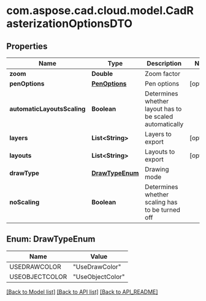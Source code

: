 
# com.aspose.cad.cloud.model.CadRasterizationOptionsDTO

## Properties
Name | Type | Description | Notes
------------ | ------------- | ------------- | -------------
**zoom** | **Double** | Zoom factor | 
**penOptions** | [**PenOptions**](PenOptions.md) | Pen options |  [optional]
**automaticLayoutsScaling** | **Boolean** | Determines whether layout has to be scaled automatically | 
**layers** | **List&lt;String&gt;** | Layers to export |  [optional]
**layouts** | **List&lt;String&gt;** | Layouts to export |  [optional]
**drawType** | [**DrawTypeEnum**](#DrawTypeEnum) | Drawing mode | 
**noScaling** | **Boolean** | Determines whether scaling has to be turned off | 


<a name="DrawTypeEnum"></a>
## Enum: DrawTypeEnum
Name | Value
---- | -----
USEDRAWCOLOR | &quot;UseDrawColor&quot;
USEOBJECTCOLOR | &quot;UseObjectColor&quot;


[[Back to Model list]](API_README.md#documentation-for-models) [[Back to API list]](API_README.md#documentation-for-api-endpoints) [[Back to API_README]](API_README.md)

